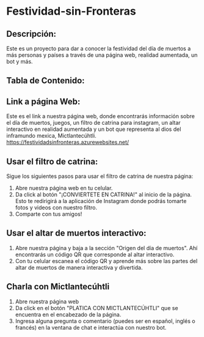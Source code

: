 # Festividad-sin-Fronteras 

## Descripción:
Este es un proyecto para dar a conocer la festividad del día de muertos a más personas y países a través de una página web, realidad aumentada, un bot y más.

## Tabla de Contenido:


## Link a página Web:
Este es el link a nuestra página web, donde encontrarás información sobre el día de muertos, juegos, un filtro de catrina para instagram, un altar interactivo en realidad aumentada y un bot que representa al dios del inframundo mexica, Mictlantecúhtli.
https://festividadsinfronteras.azurewebsites.net/

## Usar el filtro de catrina:
Sigue los siguientes pasos para usar el filtro de catrina de nuestra página:
  1.  Abre nuestra página web en tu celular.
  2.  Da click al botón "¡CONVIERTETE EN CATRINA!" al inicio de la página. Esto te redirigirá a la aplicación de Instagram donde podrás tomarte fotos y videos con nuestro filtro.
  3.  Comparte  con tus amigos!
  
## Usar el altar de muertos interactivo:
  1.  Abre nuestra página y baja a la sección "Origen del día de muertos". Ahí encontrarás un código QR que corresponde al altar interactivo.
  2.  Con tu celular escanea el código QR y aprende más sobre las partes del altar de muertos de manera interactiva y divertida.


## Charla con Mictlantecúhtli
  1.  Abre nuestra página web 
  2.  Da click en el botón "PLATICA CON MICTLANTECÚHTLI" que se encuentra en el encabezado de la página.
  3.  Ingresa alguna pregunta o comentario (puedes ser en español, inglés o francés) en la ventana de chat e interactúa con nuestro bot.
  
